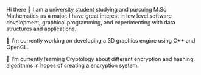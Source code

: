 Hi there 👋
I am a university student studying and pursuing M.Sc Mathematics as a major. I have great interest in low level software development, graphical programming, and experimenting with data structures and applications.

🔭 I’m currently working on developing a 3D graphics engine using C++ and OpenGL.

🌱 I’m currently learning Cryptology about different encryption and hashing algorithms in hopes of creating a encryption system.


<!---
The-Bikash/The-Bikash is a ✨ special ✨ repository because its `README.md` (this file) appears on your GitHub profile.
You can click the Preview link to take a look at your changes.
--->
